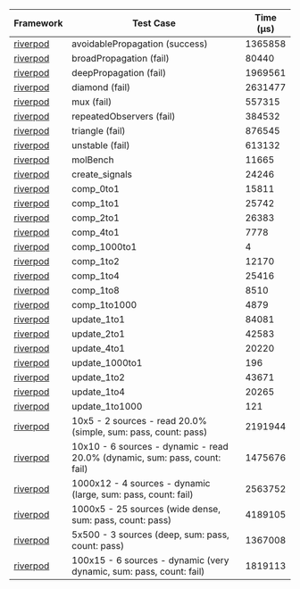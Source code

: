 | Framework | Test Case | Time (μs) |
| --- | --- | --- |
| [riverpod](https://github.com/rrousselGit/riverpod) | avoidablePropagation (success) | 1365858 |
| [riverpod](https://github.com/rrousselGit/riverpod) | broadPropagation (fail) | 80440 |
| [riverpod](https://github.com/rrousselGit/riverpod) | deepPropagation (fail) | 1969561 |
| [riverpod](https://github.com/rrousselGit/riverpod) | diamond (fail) | 2631477 |
| [riverpod](https://github.com/rrousselGit/riverpod) | mux (fail) | 557315 |
| [riverpod](https://github.com/rrousselGit/riverpod) | repeatedObservers (fail) | 384532 |
| [riverpod](https://github.com/rrousselGit/riverpod) | triangle (fail) | 876545 |
| [riverpod](https://github.com/rrousselGit/riverpod) | unstable (fail) | 613132 |
| [riverpod](https://github.com/rrousselGit/riverpod) | molBench | 11665 |
| [riverpod](https://github.com/rrousselGit/riverpod) | create_signals | 24246 |
| [riverpod](https://github.com/rrousselGit/riverpod) | comp_0to1 | 15811 |
| [riverpod](https://github.com/rrousselGit/riverpod) | comp_1to1 | 25742 |
| [riverpod](https://github.com/rrousselGit/riverpod) | comp_2to1 | 26383 |
| [riverpod](https://github.com/rrousselGit/riverpod) | comp_4to1 | 7778 |
| [riverpod](https://github.com/rrousselGit/riverpod) | comp_1000to1 | 4 |
| [riverpod](https://github.com/rrousselGit/riverpod) | comp_1to2 | 12170 |
| [riverpod](https://github.com/rrousselGit/riverpod) | comp_1to4 | 25416 |
| [riverpod](https://github.com/rrousselGit/riverpod) | comp_1to8 | 8510 |
| [riverpod](https://github.com/rrousselGit/riverpod) | comp_1to1000 | 4879 |
| [riverpod](https://github.com/rrousselGit/riverpod) | update_1to1 | 84081 |
| [riverpod](https://github.com/rrousselGit/riverpod) | update_2to1 | 42583 |
| [riverpod](https://github.com/rrousselGit/riverpod) | update_4to1 | 20220 |
| [riverpod](https://github.com/rrousselGit/riverpod) | update_1000to1 | 196 |
| [riverpod](https://github.com/rrousselGit/riverpod) | update_1to2 | 43671 |
| [riverpod](https://github.com/rrousselGit/riverpod) | update_1to4 | 20265 |
| [riverpod](https://github.com/rrousselGit/riverpod) | update_1to1000 | 121 |
| [riverpod](https://github.com/rrousselGit/riverpod) | 10x5 - 2 sources - read 20.0% (simple, sum: pass, count: pass) | 2191944 |
| [riverpod](https://github.com/rrousselGit/riverpod) | 10x10 - 6 sources - dynamic - read 20.0% (dynamic, sum: pass, count: fail) | 1475676 |
| [riverpod](https://github.com/rrousselGit/riverpod) | 1000x12 - 4 sources - dynamic (large, sum: pass, count: fail) | 2563752 |
| [riverpod](https://github.com/rrousselGit/riverpod) | 1000x5 - 25 sources (wide dense, sum: pass, count: pass) | 4189105 |
| [riverpod](https://github.com/rrousselGit/riverpod) | 5x500 - 3 sources (deep, sum: pass, count: pass) | 1367008 |
| [riverpod](https://github.com/rrousselGit/riverpod) | 100x15 - 6 sources - dynamic (very dynamic, sum: pass, count: fail) | 1819113 |
